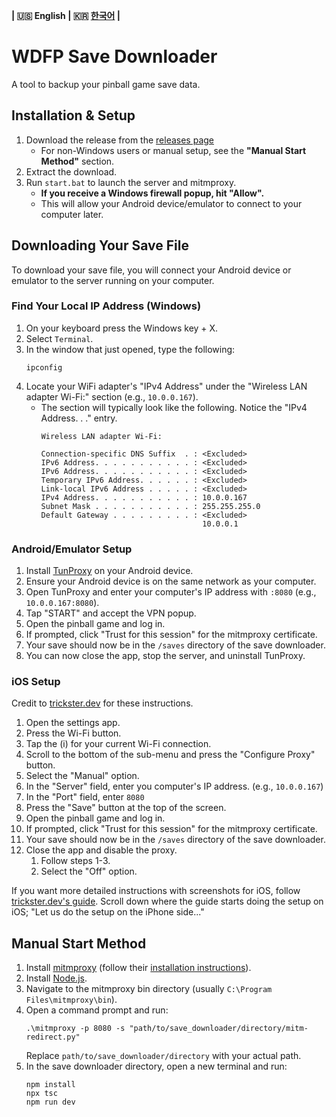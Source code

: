 **| :us: English | :kr: [한국어](README_kr.md) |**
# WDFP Save Downloader
A tool to backup your pinball game save data.

## Installation & Setup
1. Download the release from the [releases page](https://github.com/Duosion/wdfp-save-downloader/releases/latest)
   - For non-Windows users or manual setup, see the **"Manual Start Method"** section.
2. Extract the download.
3. Run `start.bat` to launch the server and mitmproxy.
   - **If you receive a Windows firewall popup, hit "Allow".**
   - This will allow your Android device/emulator to connect to your computer later.

## Downloading Your Save File
To download your save file, you will connect your Android device or emulator to the server running on your computer.

### Find Your Local IP Address (Windows)
1. On your keyboard press the Windows key + X.
2. Select ``Terminal``.
2. In the window that just opened, type the following:
   ```
   ipconfig
   ```
3. Locate your WiFi adapter's "IPv4 Address" under the "Wireless LAN adapter Wi-Fi:" section (e.g., `10.0.0.167`).
   - The section will typically look like the following. Notice the "IPv4 Address. . ." entry.
     ```
     Wireless LAN adapter Wi-Fi:
    
     Connection-specific DNS Suffix  . : <Excluded>
     IPv6 Address. . . . . . . . . . . : <Excluded>
     IPv6 Address. . . . . . . . . . . : <Excluded>
     Temporary IPv6 Address. . . . . . : <Excluded>
     Link-local IPv6 Address . . . . . : <Excluded>
     IPv4 Address. . . . . . . . . . . : 10.0.0.167
     Subnet Mask . . . . . . . . . . . : 255.255.255.0
     Default Gateway . . . . . . . . . : <Excluded>
                                         10.0.0.1
     ```

### Android/Emulator Setup
1. Install [TunProxy](https://github.com/yogkin/HttpProxy/releases/tag/1.0.1) on your Android device.
2. Ensure your Android device is on the same network as your computer.
3. Open TunProxy and enter your computer's IP address with `:8080` (e.g., `10.0.0.167:8080`).
4. Tap "START" and accept the VPN popup.
5. Open the pinball game and log in.
6. If prompted, click "Trust for this session" for the mitmproxy certificate.
7. Your save should now be in the `/saves` directory of the save downloader.
8. You can now close the app, stop the server, and uninstall TunProxy.

### iOS Setup
Credit to [trickster.dev](https://www.trickster.dev/post/setting-up-mitmproxy-with-ios17.1/) for these instructions.

1. Open the settings app.
2. Press the Wi-Fi button.
3. Tap the (i) for your current Wi-Fi connection.
4. Scroll to the bottom of the sub-menu and press the "Configure Proxy" button.
5. Select the "Manual" option.
6. In the "Server" field, enter you computer's IP address. (e.g., `10.0.0.167`)
7. In the "Port" field, enter `8080`
8. Press the "Save" button at the top of the screen.
9. Open the pinball game and log in.
10. If prompted, click "Trust for this session" for the mitmproxy certificate.
11. Your save should now be in the `/saves` directory of the save downloader.
12. Close the app and disable the proxy.
    1. Follow steps 1-3.
    2. Select the "Off" option.

If you want more detailed instructions with screenshots for iOS, follow [trickster.dev's guide](https://www.trickster.dev/post/setting-up-mitmproxy-with-ios17.1/). Scroll down where the guide starts doing the setup on iOS; "Let us do the setup on the iPhone side..."

## Manual Start Method
1. Install [mitmproxy](https://mitmproxy.org) (follow their [installation instructions](https://docs.mitmproxy.org/stable/overview-installation/)).
2. Install [Node.js](https://nodejs.org/en/download/package-manager).
3. Navigate to the mitmproxy bin directory (usually `C:\Program Files\mitmproxy\bin`).
4. Open a command prompt and run:
   ```
   .\mitmproxy -p 8080 -s "path/to/save_downloader/directory/mitm-redirect.py"
   ```
   Replace `path/to/save_downloader/directory` with your actual path.
5. In the save downloader directory, open a new terminal and run:
   ```
   npm install
   npx tsc
   npm run dev
   ```